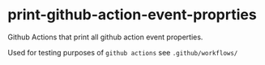 # print-github-action-event-proprties
Github Actions that print all github action event properties.

Used for testing purposes of `github actions` see `.github/workflows/`